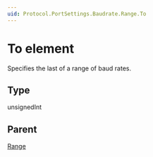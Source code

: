 ```yaml
---
uid: Protocol.PortSettings.Baudrate.Range.To
---
```


# To element

Specifies the last of a range of baud rates.

## Type

unsignedInt

## Parent

[Range](xref:Protocol.PortSettings.Baudrate.Range)
